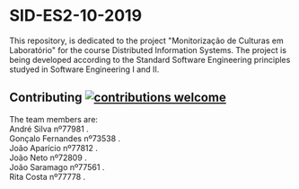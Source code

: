 # SID-ES2-10-2019

This repository, is dedicated to the project "Monitorização de Culturas em Laboratório" for the course Distributed Information Systems. The project is being developed according to the Standard Software Engineering principles studyed in Software Engineering I and II.

## Contributing [![contributions welcome](https://img.shields.io/badge/contributions-welcome-brightgreen.svg?style=flat)](https://github.com/dwyl/esta/issues)


The team members are:   
André Silva nº77981 .  
Gonçalo Fernandes nº73538 .  
João Aparício nº77812 .  
João Neto nº72809 .  
João Saramago nº77561 .  
Rita Costa nº77778 .  
	
